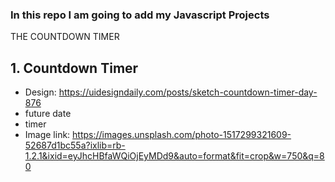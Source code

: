 ### In this repo I am going to add my Javascript Projects
THE COUNTDOWN TIMER
## 1. Countdown Timer

- Design: https://uidesigndaily.com/posts/sketch-countdown-timer-day-876
- future date
- timer
- Image link: https://images.unsplash.com/photo-1517299321609-52687d1bc55a?ixlib=rb-1.2.1&ixid=eyJhcHBfaWQiOjEyMDd9&auto=format&fit=crop&w=750&q=80

